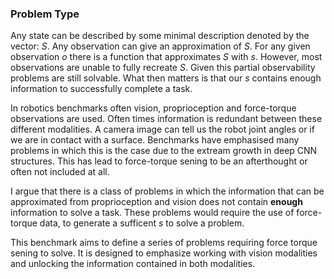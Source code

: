 ### Problem Type
Any state can be described by some minimal description denoted by the vector: *S*.  Any observation can give an approximation of *S*. For any given observation *o* there is a function that approximates *S* with *s*.  However, most observations are unable to fully recreate *S*.  Given this partial observability problems are still solvable. What then matters is that our *s* contains enough information to successfully complete a task.

In robotics benchmarks often vision, proprioception and force-torque observations are used. Often times information is redundant between these different modalities.  A camera image can tell us the robot joint angles or if we are in contact with a surface.  Benchmarks have emphasised many problems in which this is the case due to the extream growth in deep CNN structures. This has lead to force-torque sening to be an afterthought or often not included at all.  

I argue that there is a class of problems in which the information that can be approximated from proprioception and vision does not contain **enough** information to solve a task.  These problems would require the use of force-torque data, to generate a sufficent *s* to solve a problem. 

This benchmark aims to define a series of problems requiring force torque sening to solve. It is designed to emphasize working with vision modalities and unlocking the information contained in both modalities. 
